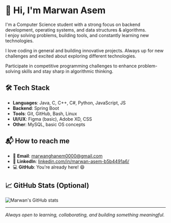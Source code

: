 # 👋 Hi, I'm Marwan Asem

 I'm a Computer Science student with a strong focus on backend development, operating systems, and data structures & algorithms.  
 I enjoy solving problems, building tools, and constantly learning new technologies.
 
 I love coding in general and building innovative projects. Always up for new challenges and excited about exploring different technologies.
 
 Participate in competitive programming challenges to enhance problem-solving skills and stay sharp in algorithmic thinking.

## 🛠️ Tech Stack

- **Languages**: Java, C, C++, C#, Python, JavaScript, JS
- **Backend**: Spring Boot  
- **Tools**: Git, GitHub, Bash, Linux  
- **UI/UX**: Figma (basic), Adobe XD, CSS  
- **Other**: MySQL, basic OS concepts

## 📬 How to reach me

- 📧 **Email**: marwanghanem0000@gmail.com  
- 💬 **LinkedIn**: [linkedin.com/in/marwan-asem-b5b4491a6/](https://www.linkedin.com/in/marwan-asem-b5b4491a6/)  
- 💻 **GitHub**: You're already here! 😄  

## 📈 GitHub Stats (Optional)

![Marwan's GitHub stats](https://github-readme-stats.vercel.app/api?username=marwan-asem&show_icons=true&theme=default)

---

_Always open to learning, collaborating, and building something meaningful._

